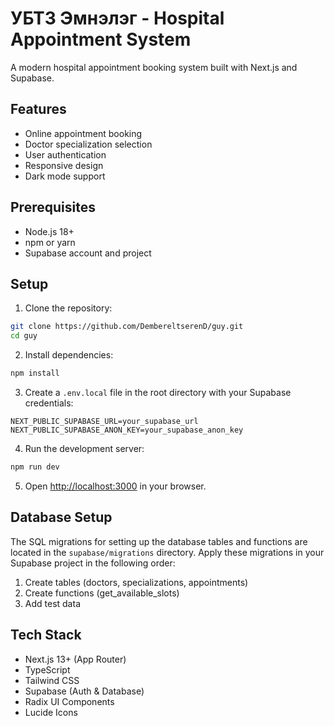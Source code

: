 # УБТЗ Эмнэлэг - Hospital Appointment System

A modern hospital appointment booking system built with Next.js and Supabase.

## Features

- Online appointment booking
- Doctor specialization selection
- User authentication
- Responsive design
- Dark mode support

## Prerequisites

- Node.js 18+ 
- npm or yarn
- Supabase account and project

## Setup

1. Clone the repository:
```bash
git clone https://github.com/DembereltserenD/guy.git
cd guy
```

2. Install dependencies:
```bash
npm install
```

3. Create a `.env.local` file in the root directory with your Supabase credentials:
```env
NEXT_PUBLIC_SUPABASE_URL=your_supabase_url
NEXT_PUBLIC_SUPABASE_ANON_KEY=your_supabase_anon_key
```

4. Run the development server:
```bash
npm run dev
```

5. Open [http://localhost:3000](http://localhost:3000) in your browser.

## Database Setup

The SQL migrations for setting up the database tables and functions are located in the `supabase/migrations` directory. Apply these migrations in your Supabase project in the following order:

1. Create tables (doctors, specializations, appointments)
2. Create functions (get_available_slots)
3. Add test data

## Tech Stack

- Next.js 13+ (App Router)
- TypeScript
- Tailwind CSS
- Supabase (Auth & Database)
- Radix UI Components
- Lucide Icons
